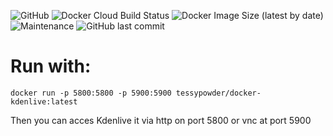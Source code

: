 ![GitHub](https://img.shields.io/github/license/TessyPowder/kdenlive-vnc-docker?style=flat-square)
![Docker Cloud Build Status](https://img.shields.io/docker/cloud/build/tessypowder/docker-kdenlive?style=flat-square)
![Docker Image Size (latest by date)](https://img.shields.io/docker/image-size/tessypowder/docker-kdenlive?style=flat-square)
![Maintenance](https://img.shields.io/maintenance/yes/2020?style=flat-square)
![GitHub last commit](https://img.shields.io/github/last-commit/tessypowder/kdenlive-vnc-docker?style=flat-square)

# Run with:
```
docker run -p 5800:5800 -p 5900:5900 tessypowder/docker-kdenlive:latest
```

Then you can acces Kdenlive it via http on port 5800 or vnc at port 5900
